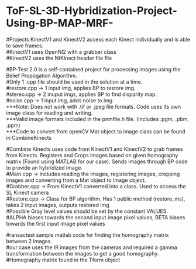 # ToF-SL-3D-Hybridization-Project-Using-BP-MAP-MRF-

#Projects KinectV1 and KinectV2 access each Kinect individually and is able to save frames. \
  #KinectV1 uses OpenNI2 with a grabber class \
  #KinectV2 uses the NtKinect header file file 

#BP-Test 2.0 is a self-contained project for processing images using the Belief Propogation Algorithm. \
  #Only 1 .cpp file should be used in the solution at a time. \
  #restore.cpp -> 1 input img, applies BP to restore img. \
  #stereo.cpp -> 2 inuput imgs, applies BP to find disparity map. \
  #noise.cpp -> 1 input img, adds noise to img. \
***Note: Does not work with .tif or .jpeg file formats. Code uses its own image class for reading and writing. \
***Valid image formats included in the pnmfile.h file. (Includes .pgm, .pbm, .ppm) \
***Code to convert from openCV Mat object to image class can be found in CombineKinects 

#Combine Kinects uses code from KinectV1 and KinectV2 to grab frames from Kinects. Registers and Crops images based on given  homography matrix (Found using MATLAB for our case). Sends images through BP code to provide an hybridized image. \
  #Main.cpp -> Includes reading the images, registering images, cropping images and converting from a Mat object to Image object. \
  #Grabber.cpp -> From KinectV1 converted into a class. Used to access the SL Kinect camera \
  #Restore.cpp -> Class for BP algorithm. Has 1 public method (restore_ms), takes 2 input images, outputs restored img \
    #Possible Gray level values should be set by the constant VALUES.  \
    #ALPHA biases towards the second input image pixel values, BETA biases towards the first input image pixel values 
    
#ransactest sample matlab code for finding the homography matrix between 2 images. \
  #our case uses the IR images from the cameras and required a gamma transformation between the images to get a good homography. \
  #Homography matrix found in the Tform object
